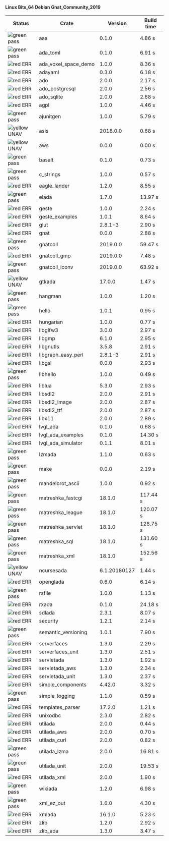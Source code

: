 #### Linux Bits_64 Debian Gnat_Community_2019

| Status | Crate | Version | Build time |
| --- | --- | --- | --- |
|![green](https://placehold.it/8/00aa00/000000?text=+) pass | aaa | 0.1.0 |  4.86 s |
|![green](https://placehold.it/8/00aa00/000000?text=+) pass | ada_toml | 0.1.0 |  6.91 s |
|![red](https://placehold.it/8/ff0000/000000?text=+) ERR  | ada_voxel_space_demo | 1.0.0 |  8.36 s |
|![red](https://placehold.it/8/ff0000/000000?text=+) ERR  | adayaml | 0.3.0 |  6.18 s |
|![red](https://placehold.it/8/ff0000/000000?text=+) ERR  | ado | 2.0.0 |  2.17 s |
|![red](https://placehold.it/8/ff0000/000000?text=+) ERR  | ado_postgresql | 2.0.0 |  2.56 s |
|![red](https://placehold.it/8/ff0000/000000?text=+) ERR  | ado_sqlite | 2.0.0 |  2.68 s |
|![red](https://placehold.it/8/ff0000/000000?text=+) ERR  | agpl | 1.0.0 |  4.46 s |
|![green](https://placehold.it/8/00aa00/000000?text=+) pass | ajunitgen | 1.0.0 |  5.79 s |
|![yellow](https://placehold.it/8/ffbb00/000000?text=+) UNAV | asis | 2018.0.0 |  0.68 s |
|![yellow](https://placehold.it/8/ffbb00/000000?text=+) UNAV | aws | 0.0.0 |  0.00 s |
|![green](https://placehold.it/8/00aa00/000000?text=+) pass | basalt | 0.1.0 |  0.73 s |
|![green](https://placehold.it/8/00aa00/000000?text=+) pass | c_strings | 1.0.0 |  0.57 s |
|![red](https://placehold.it/8/ff0000/000000?text=+) ERR  | eagle_lander | 1.2.0 |  8.55 s |
|![green](https://placehold.it/8/00aa00/000000?text=+) pass | elada | 1.7.0 |  13.97 s |
|![red](https://placehold.it/8/ff0000/000000?text=+) ERR  | geste | 1.0.0 |  2.24 s |
|![red](https://placehold.it/8/ff0000/000000?text=+) ERR  | geste_examples | 1.0.1 |  8.64 s |
|![red](https://placehold.it/8/ff0000/000000?text=+) ERR  | glut | 2.8.1-3 |  2.90 s |
|![red](https://placehold.it/8/ff0000/000000?text=+) ERR  | gnat | 0.0.0 |  2.88 s |
|![green](https://placehold.it/8/00aa00/000000?text=+) pass | gnatcoll | 2019.0.0 |  59.47 s |
|![red](https://placehold.it/8/ff0000/000000?text=+) ERR  | gnatcoll_gmp | 2019.0.0 |  7.48 s |
|![green](https://placehold.it/8/00aa00/000000?text=+) pass | gnatcoll_iconv | 2019.0.0 |  63.92 s |
|![yellow](https://placehold.it/8/ffbb00/000000?text=+) UNAV | gtkada | 17.0.0 |  1.47 s |
|![green](https://placehold.it/8/00aa00/000000?text=+) pass | hangman | 1.0.0 |  1.20 s |
|![green](https://placehold.it/8/00aa00/000000?text=+) pass | hello | 1.0.1 |  0.95 s |
|![red](https://placehold.it/8/ff0000/000000?text=+) ERR  | hungarian | 1.0.0 |  0.77 s |
|![red](https://placehold.it/8/ff0000/000000?text=+) ERR  | libglfw3 | 3.0.0 |  2.97 s |
|![red](https://placehold.it/8/ff0000/000000?text=+) ERR  | libgmp | 6.1.0 |  2.95 s |
|![red](https://placehold.it/8/ff0000/000000?text=+) ERR  | libgnutls | 3.5.8 |  2.91 s |
|![red](https://placehold.it/8/ff0000/000000?text=+) ERR  | libgraph_easy_perl | 2.8.1-3 |  2.91 s |
|![red](https://placehold.it/8/ff0000/000000?text=+) ERR  | libgsl | 0.0.0 |  2.93 s |
|![green](https://placehold.it/8/00aa00/000000?text=+) pass | libhello | 1.0.0 |  0.49 s |
|![red](https://placehold.it/8/ff0000/000000?text=+) ERR  | liblua | 5.3.0 |  2.93 s |
|![red](https://placehold.it/8/ff0000/000000?text=+) ERR  | libsdl2 | 2.0.0 |  2.91 s |
|![red](https://placehold.it/8/ff0000/000000?text=+) ERR  | libsdl2_image | 2.0.0 |  2.87 s |
|![red](https://placehold.it/8/ff0000/000000?text=+) ERR  | libsdl2_ttf | 2.0.0 |  2.87 s |
|![red](https://placehold.it/8/ff0000/000000?text=+) ERR  | libx11 | 2.0.0 |  2.89 s |
|![red](https://placehold.it/8/ff0000/000000?text=+) ERR  | lvgl_ada | 0.1.0 |  0.68 s |
|![red](https://placehold.it/8/ff0000/000000?text=+) ERR  | lvgl_ada_examples | 0.1.0 |  14.30 s |
|![red](https://placehold.it/8/ff0000/000000?text=+) ERR  | lvgl_ada_simulator | 0.1.1 |  8.01 s |
|![green](https://placehold.it/8/00aa00/000000?text=+) pass | lzmada | 1.1.0 |  0.63 s |
|![green](https://placehold.it/8/00aa00/000000?text=+) pass | make | 0.0.0 |  2.19 s |
|![green](https://placehold.it/8/00aa00/000000?text=+) pass | mandelbrot_ascii | 1.0.0 |  0.92 s |
|![green](https://placehold.it/8/00aa00/000000?text=+) pass | matreshka_fastcgi | 18.1.0 |  117.44 s |
|![green](https://placehold.it/8/00aa00/000000?text=+) pass | matreshka_league | 18.1.0 |  120.07 s |
|![green](https://placehold.it/8/00aa00/000000?text=+) pass | matreshka_servlet | 18.1.0 |  128.75 s |
|![green](https://placehold.it/8/00aa00/000000?text=+) pass | matreshka_sql | 18.1.0 |  131.60 s |
|![green](https://placehold.it/8/00aa00/000000?text=+) pass | matreshka_xml | 18.1.0 |  152.56 s |
|![yellow](https://placehold.it/8/ffbb00/000000?text=+) UNAV | ncursesada | 6.1.20180127 |  1.44 s |
|![red](https://placehold.it/8/ff0000/000000?text=+) ERR  | openglada | 0.6.0 |  6.14 s |
|![green](https://placehold.it/8/00aa00/000000?text=+) pass | rsfile | 1.0.0 |  1.13 s |
|![red](https://placehold.it/8/ff0000/000000?text=+) ERR  | rxada | 0.1.0 |  24.18 s |
|![red](https://placehold.it/8/ff0000/000000?text=+) ERR  | sdlada | 2.3.1 |  8.07 s |
|![red](https://placehold.it/8/ff0000/000000?text=+) ERR  | security | 1.2.1 |  2.14 s |
|![green](https://placehold.it/8/00aa00/000000?text=+) pass | semantic_versioning | 1.0.1 |  7.90 s |
|![red](https://placehold.it/8/ff0000/000000?text=+) ERR  | serverfaces | 1.3.0 |  2.29 s |
|![red](https://placehold.it/8/ff0000/000000?text=+) ERR  | serverfaces_unit | 1.3.0 |  2.51 s |
|![red](https://placehold.it/8/ff0000/000000?text=+) ERR  | servletada | 1.3.0 |  1.92 s |
|![red](https://placehold.it/8/ff0000/000000?text=+) ERR  | servletada_aws | 1.3.0 |  2.34 s |
|![red](https://placehold.it/8/ff0000/000000?text=+) ERR  | servletada_unit | 1.3.0 |  2.37 s |
|![red](https://placehold.it/8/ff0000/000000?text=+) ERR  | simple_components | 4.42.0 |  3.32 s |
|![green](https://placehold.it/8/00aa00/000000?text=+) pass | simple_logging | 1.1.0 |  0.59 s |
|![red](https://placehold.it/8/ff0000/000000?text=+) ERR  | templates_parser | 17.2.0 |  1.21 s |
|![red](https://placehold.it/8/ff0000/000000?text=+) ERR  | unixodbc | 2.3.0 |  2.82 s |
|![red](https://placehold.it/8/ff0000/000000?text=+) ERR  | utilada | 2.0.0 |  0.44 s |
|![red](https://placehold.it/8/ff0000/000000?text=+) ERR  | utilada_aws | 2.0.0 |  0.70 s |
|![red](https://placehold.it/8/ff0000/000000?text=+) ERR  | utilada_curl | 2.0.0 |  0.82 s |
|![green](https://placehold.it/8/00aa00/000000?text=+) pass | utilada_lzma | 2.0.0 |  16.81 s |
|![green](https://placehold.it/8/00aa00/000000?text=+) pass | utilada_unit | 2.0.0 |  19.53 s |
|![red](https://placehold.it/8/ff0000/000000?text=+) ERR  | utilada_xml | 2.0.0 |  1.90 s |
|![green](https://placehold.it/8/00aa00/000000?text=+) pass | wikiada | 1.2.0 |  6.98 s |
|![green](https://placehold.it/8/00aa00/000000?text=+) pass | xml_ez_out | 1.6.0 |  4.30 s |
|![red](https://placehold.it/8/ff0000/000000?text=+) ERR  | xmlada | 16.1.0 |  5.23 s |
|![red](https://placehold.it/8/ff0000/000000?text=+) ERR  | zlib | 1.2.0 |  2.92 s |
|![red](https://placehold.it/8/ff0000/000000?text=+) ERR  | zlib_ada | 1.3.0 |  3.47 s |
